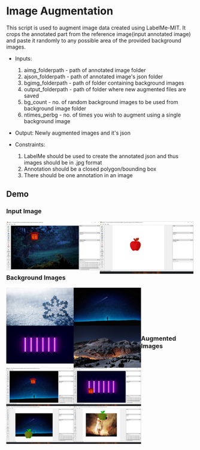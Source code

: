 # Image Augmentation
 
This script is used to augment image data created using LabelMe-MIT. It crops the annotated part from the reference image(input annotated image) and paste it randomly to any possible area of the provided background images. 

- Inputs: 
    1. aimg_folderpath - path of annotated image folder
    2. ajson_folderpath - path of annotated image's json folder 
    3. bgimg_folderpath - path of folder containing background images
    4. output_folderpath - path of folder where new augmented files are saved
    5. bg_count - no. of random background images to be used from background image folder
    6. ntimes_perbg - no. of times you wish to augment using a single background image

- Output: 
    Newly augmented images and it's json

- Constraints: 
    1. LabelMe should be used to create the annotated json and thus images should be in .jpg format
    2. Annotation should be a closed polygon/bounding box  
    3. There should be one annotation in an image                
        
## Demo


### Input Image

<img align="left" width="250px" src="https://github.com/ParulParima/LabelMe-Image-Data-Augment-/blob/main/Images/1.png" />
<img align="left" width="250px" src="https://github.com/ParulParima/LabelMe-Image-Data-Augment-/blob/main/Images/2.png" />

<br />
<br />
<br />
<br />
<br />
<br />

### Background Images

<img align="left" width="180px" src="https://github.com/ParulParima/LabelMe-Image-Data-Augment-/raw/main/background_images/b1.jpg" />
<img align="left" width="180px" src="https://github.com/ParulParima/LabelMe-Image-Data-Augment-/raw/main/background_images/b3.jpg" />
<img align="left" width="180px" src="https://github.com/ParulParima/LabelMe-Image-Data-Augment-/raw/main/background_images/b4.jpg" />
<img align="left" width="180px" src="https://github.com/ParulParima/LabelMe-Image-Data-Augment-/raw/main/background_images/b5.jpg" />

<br />
<br />
<br />
<br />
<br />
<br />

### Augmented Images

<img align="left" width="180px" src="https://github.com/ParulParima/LabelMe-Image-Data-Augment-/blob/main/Images/O_1.png" />
<img align="left" width="180px" src="https://github.com/ParulParima/LabelMe-Image-Data-Augment-/blob/main/Images/O_2.png" />
<img align="left" width="180px" src="https://github.com/ParulParima/LabelMe-Image-Data-Augment-/blob/main/Images/O_3.png" />
<img align="left" width="180px" src="https://github.com/ParulParima/LabelMe-Image-Data-Augment-/blob/main/Images/O_4.png" />



